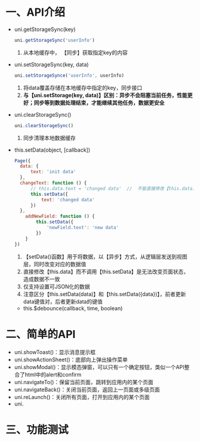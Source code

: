 # 一、API介绍

- uni.getStorageSync(key)

  ```javascript
  uni.getStorageSync('userInfo')
  ```

  1. 从本地缓存中， 【同步】获取指定key的内容

- uni.setStorageSync(key, data)

  ```javascript
  uni.setStorageSynce('userInfo', userInfo)
  ```

  1. 将data覆盖存储在本地缓存中指定的key，同步接口
  2. **与【uni.setStorage(key, data)】区别：异步不会阻塞当前任务，性能更好；同步等到数据处理结束，才能继续其他任务，数据更安全**

- uni.clearStorageSync()

  ```javascript
  uni.clearStorageSync()
  ```

  1. 同步清理本地数据缓存

- this.setData(object, [callback])

  ```javascript
  Page({
  	data: {
  		text: 'init data'
  	},
  	changeText: function () {
  		// this.data.text = 'changed data'	//	不能直接修改【this.data.text】
  		this.setData({
  			text: 'changed data'
  		})
  	},
      addNewField: function () {
          this.setData({
              'newField.text': 'new data'
          })
      }
  })
  
  ```

  1. 【setData()函数】用于将数据，以【异步】方式，从逻辑层发送到视图层，同时改变对应的数据值
  2. 直接修改【this.data】而不调用【this.setData】是无法改变页面状态，造成数据不一致
  3. 仅支持设置可JSON化的数据
  4. 注意区分【this.setData(data)】和【this.setData({data})】，前者更新data键值对，后者更新data的键值

  - this.$debounce(callback, time, boolean)

# 二、简单的API

- uni.showToast()：显示消息提示框
- uni.showActionSheet()：底部向上弹出操作菜单
- uni.showModal()：显示模态弹窗，可以只有一个确定按钮，类似一个API整合了html中的alert和confirm
- uni.navigateTo()：保留当前页面，跳转到应用内的某个页面
- uni.navigateBack()：关闭当前页面，返回上一页面或多级页面
- uni.reLaunch()：关闭所有页面，打开到应用内的某个页面
- uni.

# 三、功能测试


